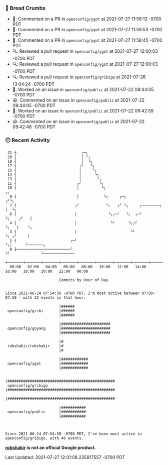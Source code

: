 ### 🍞 Bread Crumbs

 * 💬: Commented on a PR in  `openconfig/ygot` at 2021-07-27 11:59:13 -0700 PDT
 * 💬: Commented on a PR in  `openconfig/ygot` at 2021-07-27 11:59:53 -0700 PDT
 * 💬: Commented on a PR in  `openconfig/ygot` at 2021-07-27 11:58:45 -0700 PDT
 * 🔍: Reviewed a pull request in  `openconfig/ygot` at 2021-07-27 12:00:03 -0700 PDT
 * 🔍: Reviewed a pull request in  `openconfig/ygot` at 2021-07-27 12:00:03 -0700 PDT
 * 🔍: Reviewed a pull request in  `openconfig/gribigo` at 2021-07-26 13:04:24 -0700 PDT
 * 👀: Worked on an issue in `openconfig/public` at 2021-07-22 09:44:05 -0700 PDT
 * 😃: Commented on an issue in `openconfig/public` at 2021-07-22 09:44:05 -0700 PDT
 * 👀: Worked on an issue in `openconfig/public` at 2021-07-22 09:42:59 -0700 PDT
 * 😃: Commented on an issue in `openconfig/public` at 2021-07-22 09:42:48 -0700 PDT

### 🕘 Recent Activity
```
 21 ┼                             ╭─╮
 20 ┤                             │ ╰╮
 19 ┤                             │  ╰╮
 17 ┤                            ╭╯   ╰╮
 16 ┤                            │     ╰╮
 14 ┤                            │      ╰╮
 13 ┤                            │       ╰╮
 11 ┤                           ╭╯        ╰╮
 10 ┤                           │          ╰╮                                ╭╮
  9 ┤                           │           ╰╮     ╭─╮                      ╭╯╰╮
  7 ┤                          ╭╯            ╰╮   ╭╯ ╰╮     ╭────────╮      │  ╰╮
  6 ┤                          │              ╰╮╭─╯   ╰╮  ╭─╯        ╰╮    ╭╯   │
  4 ┤                          │               ╰╯      ╰╮╭╯           ╰╮   │    ╰╮
  3 ┤                          │                        ╰╯             ╰╮ ╭╯     │
  1 ┤                        ╭─╯                                        ╰╮│      ╰───────╮
  0 ┼────────────────────────╯                                           ╰╯              ╰──────────────
    +───────+───────+───────+───────+───────+───────+───────+───────+───────+───────+───────+───────+────
  00:00   02:00   04:00   06:00   08:00   10:00   12:00   14:00   16:00   18:00   20:00   22:00   00:00   

						Commits by Hour of Day


Since 2021-06-24 07:54:50 -0700 PDT, I'm most active between 07:00-07:59 - with 22 events in that hour.

```



```
                        |######
 openconfig/gribi       |######
                        |######

                        |######################
 openconfig/goyang      |######################
                        |######################

                        |#
 robshakir/robshakir    |#
                        |#

                        |############
 openconfig/ygot        |############
                        |############

                        |################################################
 openconfig/gribigo     |################################################
                        |################################################

                        |###########
 openconfig/public      |###########
                        |###########



Since 2021-06-24 07:54:50 -0700 PDT, I've been most active in openconfig/gribigo, with 48 events.

```
**[robshakir](mailto:robjs@google.com) is not an official Google product.**  


Last Updated: 2021-07-27 12:01:08.235817557 -0700 PDT
